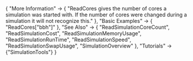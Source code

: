 {
  "More Information" -> {
    "ReadCores gives the number of cores a simulation was started with. If the number of cores were changed during a simulation it will not recognize this."
    },
  "Basic Examples" -> {
    "ReadCores[\"bbh\"]"
    },
  "See Also" -> {
   "ReadSimulationCoreCount",
   "ReadSimulationCost",
   "ReadSimulationMemoryUsage",
   "ReadSimulationRunTime",
   "ReadSimulationSpeed",
   "ReadSimulationSwapUsage",
   "SimulationOverview"
   },
  "Tutorials" -> {"SimulationTools"}
}

